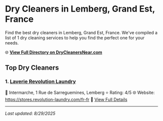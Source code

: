 # Dry Cleaners in Lemberg, Grand Est, France

Find the best dry cleaners in Lemberg, Grand Est, France. We've compiled a list of 1 dry cleaning services to help you find the perfect one for your needs.

🌐 **[View Full Directory on DryCleanersNear.com](https://drycleanersnear.com/city/France/Grand%20Est/Lemberg)**

## Top Dry Cleaners

### 1. [Laverie Revolution Laundry](https://drycleanersnear.com/dryCleaner/68afb8b34e19aac41e8a221d/laverie-revolution-laundry)
📍 Intermarche, 1 Rue de Sarreguemines, Lemberg
⭐ Rating: 4/5
🌐 Website: https://stores.revolution-laundry.com/fr-fr
🔗 [View Full Details](https://drycleanersnear.com/dryCleaner/68afb8b34e19aac41e8a221d/laverie-revolution-laundry)


---

*Last updated: 8/29/2025*
